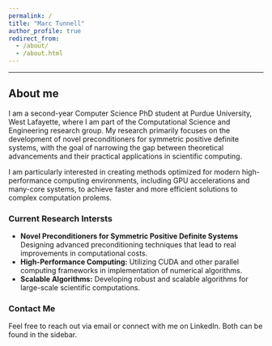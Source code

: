 ```yaml
---
permalink: /
title: "Marc Tunnell"
author_profile: true
redirect_from: 
  - /about/
  - /about.html
---
```


<hr style="border-width: 2px;">

## About me

I am a second-year Computer Science PhD student at Purdue University, West Lafayette, where I am part of the Computational Science and Engineering research group. My research primarily focuses on the development of novel preconditioners for symmetric positive definite systems, with the goal of narrowing the gap between theoretical advancements and their practical applications in scientific computing.

I am particularly interested in creating methods optimized for modern high-performance computing environments, including GPU accelerations and many-core systems, to achieve faster and more efficient solutions to complex computation prolems.

### Current Research Intersts

* **Novel Preconditioners for Symmetric Positive Definite Systems** Designing advanced preconditioning techniques that lead to real improvements in computational costs.
* **High-Performance Computing:** Utilizing CUDA and other parallel computing frameworks in implementation of numerical algorithms.
* **Scalable Algorithms:** Developing robust and scalable algorithms for large-scale scientific computations.

### Contact Me

Feel free to reach out via email or connect with me on LinkedIn. Both can be found in the sidebar.